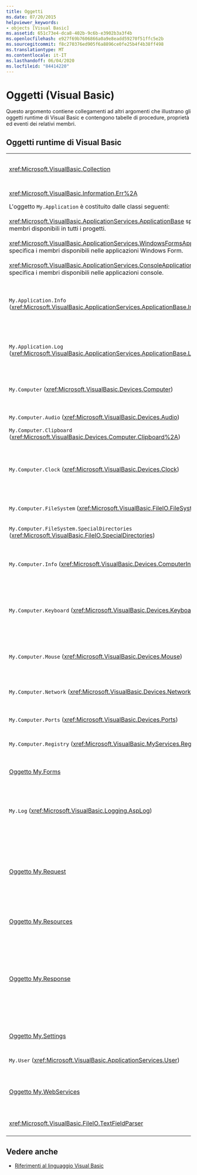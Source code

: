 ```yaml
---
title: Oggetti
ms.date: 07/20/2015
helpviewer_keywords:
- objects [Visual Basic]
ms.assetid: 651c73e4-dca8-402b-9c6b-e3902b3a3f4b
ms.openlocfilehash: e927f69b7606866a0a9e8eadd59270f51ffc5e2b
ms.sourcegitcommit: f8c270376ed905f6a8896ce0fe25b4f4b38ff498
ms.translationtype: MT
ms.contentlocale: it-IT
ms.lasthandoff: 06/04/2020
ms.locfileid: "84414220"
---
```

# <a name="objects-visual-basic"></a>Oggetti (Visual Basic)
Questo argomento contiene collegamenti ad altri argomenti che illustrano gli oggetti runtime di Visual Basic e contengono tabelle di procedure, proprietà ed eventi dei relativi membri.  
  
## <a name="visual-basic-run-time-objects"></a>Oggetti runtime di Visual Basic  
  
|||  
|---|---|  
|<xref:Microsoft.VisualBasic.Collection>|Rappresenta un modo pratico di visualizzare un gruppo correlato di elementi come un singolo oggetto.|  
|<xref:Microsoft.VisualBasic.Information.Err%2A>|Contiene informazioni sugli errori di runtime.|  
|L'oggetto `My.Application` è costituito dalle classi seguenti:<br /><br /> <xref:Microsoft.VisualBasic.ApplicationServices.ApplicationBase> specifica i membri disponibili in tutti i progetti.<br /><br /> <xref:Microsoft.VisualBasic.ApplicationServices.WindowsFormsApplicationBase> specifica i membri disponibili nelle applicazioni Windows Form.<br /><br /> <xref:Microsoft.VisualBasic.ApplicationServices.ConsoleApplicationBase> specifica i membri disponibili nelle applicazioni console.|Specifica i dati associati solo all'applicazione o DLL corrente. Nessuna informazione a livello di sistema può essere modificata con `My.Application`.<br /><br /> Alcuni membri sono disponibili solo per le applicazioni console o Windows Form.|  
|`My.Application.Info` (<xref:Microsoft.VisualBasic.ApplicationServices.ApplicationBase.Info%2A>)|Specifica le proprietà necessarie per ottenere le informazioni relative a un'applicazione, ad esempio il numero di versione, la descrizione, gli assembly caricati e così via.|  
|`My.Application.Log` (<xref:Microsoft.VisualBasic.ApplicationServices.ApplicationBase.Log%2A>)|Fornisce una proprietà e i metodi per scrivere le informazioni relative a eventi ed eccezioni nei listener di log dell'applicazione.|  
|`My.Computer` (<xref:Microsoft.VisualBasic.Devices.Computer>)|Specifica le proprietà per la modifica dei componenti del computer, ad esempio audio, orologio, tastiera, file system e così via.|  
|`My.Computer.Audio` (<xref:Microsoft.VisualBasic.Devices.Audio>)|Specifica i metodi per la riproduzione di suoni.|  
|`My.Computer.Clipboard` (<xref:Microsoft.VisualBasic.Devices.Computer.Clipboard%2A>)|Specifica i metodi per la modifica degli Appunti.|  
|`My.Computer.Clock` (<xref:Microsoft.VisualBasic.Devices.Clock>)|Offre proprietà che consentono di accedere all'ora locale corrente e all'ora UTC (Universal Coordinated Time), equivalente all'ora di Greenwich, dal clock di sistema.|  
|`My.Computer.FileSystem` (<xref:Microsoft.VisualBasic.FileIO.FileSystem>)|Specifica proprietà e metodi per l'uso di unità, file e directory.|  
|`My.Computer.FileSystem.SpecialDirectories` (<xref:Microsoft.VisualBasic.FileIO.SpecialDirectories>)|Specifica le proprietà per l'accesso alle directory a cui si fa comunemente riferimento.|  
|`My.Computer.Info` (<xref:Microsoft.VisualBasic.Devices.ComputerInfo>)|Offre proprietà che consentono di ottenere informazioni su memoria del computer, assembly caricati, nome e sistema operativo.|  
|`My.Computer.Keyboard` (<xref:Microsoft.VisualBasic.Devices.Keyboard>)|Offre proprietà che consentono di accedere allo stato corrente della tastiera, per sapere ad esempio quali tasti vengono attualmente premuti, e un metodo per inviare le sequenze di tasti alla finestra attiva.|  
|`My.Computer.Mouse` (<xref:Microsoft.VisualBasic.Devices.Mouse>)|Offre proprietà che consentono di ottenere informazioni sul formato e sulla configurazione del mouse installato nel computer locale.|  
|`My.Computer.Network` (<xref:Microsoft.VisualBasic.Devices.Network>)|Specifica una proprietà, un evento e i metodi per l'interazione con la rete a cui è connesso il computer.|  
|`My.Computer.Ports` (<xref:Microsoft.VisualBasic.Devices.Ports>)|Specifica una proprietà e un metodo per l'accesso alle porte seriali del computer.|  
|`My.Computer.Registry` (<xref:Microsoft.VisualBasic.MyServices.RegistryProxy>)|Specifica proprietà e metodi per la modifica del Registro di sistema.|  
|[Oggetto My.Forms](my-forms-object.md)|Offre proprietà per l'accesso a un'istanza di ogni Windows Form dichiarato nel progetto corrente.|  
|`My.Log` (<xref:Microsoft.VisualBasic.Logging.AspLog>)|Specifica una proprietà e i metodi per la scrittura di informazioni relative a eventi ed eccezioni nei listener di log dell'applicazione per le applicazioni Web.|  
|[Oggetto My.Request](my-request-object.md)|Ottiene l'oggetto <xref:System.Web.HttpRequest> per la pagina richiesta. L'oggetto `My.Request` contiene informazioni sulla richiesta HTTP corrente.<br /><br /> L'oggetto `My.Request` è disponibile solo per le applicazioni ASP.NET.|  
|[Oggetto My.Resources](my-resources-object.md)|Specifica proprietà e classi per l'accesso alle risorse di un'applicazione.|  
|[Oggetto My.Response](my-response-object.md)|Ottiene l'oggetto <xref:System.Web.HttpResponse> associato a <xref:System.Web.UI.Page>. Questo oggetto consente di inviare dati di risposta HTTP a un client e contiene informazioni su tale risposta.<br /><br /> L'oggetto `My.Response` è disponibile solo per le applicazioni ASP.NET.|  
|[Oggetto My.Settings](my-settings-object.md)|Specifica proprietà e metodi per l'accesso alle impostazioni di un'applicazione.|  
|`My.User` (<xref:Microsoft.VisualBasic.ApplicationServices.User>)|Offre l'accesso alle informazioni sull'utente corrente.|  
|[Oggetto My.WebServices](my-webservices-object.md)|Specifica le proprietà per la creazione e l'accesso a una singola istanza di ogni servizio Web a cui fa riferimento il progetto corrente.|  
|<xref:Microsoft.VisualBasic.FileIO.TextFieldParser>|Fornisce i metodi e le proprietà per l'analisi dei file di testo strutturati.|  
  
## <a name="see-also"></a>Vedere anche

- [Riferimenti al linguaggio Visual Basic](../index.md)
